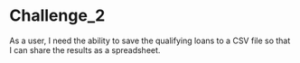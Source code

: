 # Challenge_2
As a user, I need the ability to save the qualifying loans to a CSV file so that I can share the results as a spreadsheet.
